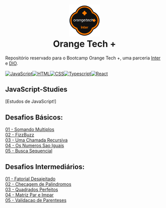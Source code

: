 <h1 align="center"><a href="https://web.dio.me/track/orange-tech/"><img src="https://github.com/Vidigal-code/Bootcamp-Orange-Tech/blob/master/ASSETS/IMG/orangetech.png" alt="Logo Orange Tech +" width="100"/></a> <br />Orange Tech + </h1>

Repositório reservado para o Bootcamp Orange Tech +, uma parceria [Inter](https://www.bancointer.com.br/) e [DIO](https://dio.me/).

<a href="https://github.com/stephenroque"><img align="center" alt="JavaScript" height="30" width="40" src="https://cdn.jsdelivr.net/gh/devicons/devicon/icons/javascript/javascript-original.svg"><img align="center" alt="HTML" height="30" width="40" src="https://cdn.jsdelivr.net/gh/devicons/devicon/icons/html5/html5-original.svg"><img align="center" alt="CSS" height="30" width="40" src="https://cdn.jsdelivr.net/gh/devicons/devicon/icons/css3/css3-original.svg"><img align="center" alt="Typescript" height="30" width="40" src="https://cdn.jsdelivr.net/gh/devicons/devicon/icons/typescript/typescript-original.svg"><img align="center" alt="React" height="30" width="40" src="https://cdn.jsdelivr.net/gh/devicons/devicon/icons/react/react-original.svg"></a>

## JavaScript-Studies
[Estudos de JavaScript!]<br/>


## Desafios Básicos:

[01 - Somando Multiplos](https://github.com/WallaceRomualdoJF/Orange-Tech---DIO/blob/main/1%20-%20Desafios%20Basicos/01%20-%20Somando%20Multiplos.js)<br/>
[02 - FizzBuzz](https://github.com/WallaceRomualdoJF/Orange-Tech---DIO/blob/main/1%20-%20Desafios%20Basicos/02%20-%20FizzBuzz.js)<br/>
[03 - Uma Chamada Recursiva](https://github.com/WallaceRomualdoJF/Orange-Tech---DIO/blob/main/1%20-%20Desafios%20Basicos/03%20-%20Uma%20Chamada%20Recursiva.js)<br/>
[04 - Os Numeros Sao Iguais](https://github.com/WallaceRomualdoJF/Orange-Tech---DIO/blob/main/1%20-%20Desafios%20Basicos/04%20-%20Os%20Numeros%20Sao%20Iguais.js)<br/>
[05 - Busca Sequencial](https://github.com/WallaceRomualdoJF/Orange-Tech---DIO/blob/main/1%20-%20Desafios%20Basicos/05%20-%20Busca%20Sequencial.js)<br/>

## Desafios Intermediários:
[01 - Fatorial Desajeitado]()<br/>
[02 - Checagem de Palindromos]()<br/>
[03 - Quadrados Perfeitos]()<br/>
[04 - Matriz Par e Impar]()<br/>
[05 - Validacao de Parenteses]()<br/>
